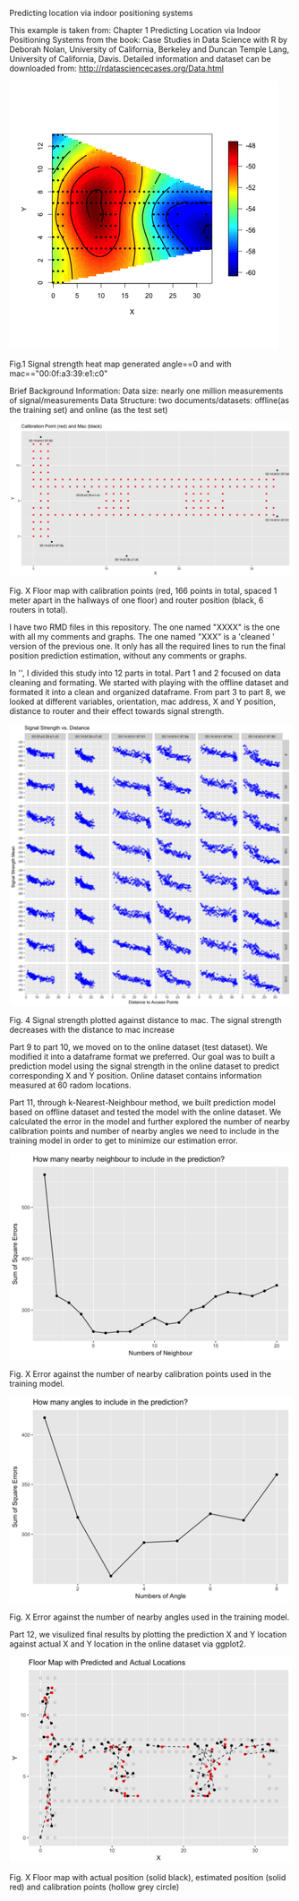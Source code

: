 Predicting location via indoor positioning systems

This example is taken from: Chapter 1 Predicting Location via Indoor Positioning Systems from the book: Case Studies in Data Science with R by Deborah Nolan, University of California, Berkeley and Duncan Temple Lang, University of California, Davis.
Detailed information and dataset can be downloaded from: http://rdatasciencecases.org/Data.html

![Heatmap1](Heatmap1.png?raw=true "FirstHeatmap")

Fig.1 Signal strength heat map generated angle==0 and with mac=="00:0f:a3:39:e1:c0"

Brief Background Information:
Data size: nearly one million measurements of signal/measurements
Data Structure: two documents/datasets: offline(as the training set) and online (as the test set)

![FloorMapandMac](CalibPointandMac.png?raw=true "FloorMapandMac")

Fig. X Floor map with calibration points (red, 166 points in total, spaced 1 meter apart in the hallways of one floor) and router position (black, 6 routers in total).

I have two RMD files in this repository. The one named "XXXX" is the one with all my comments and graphs. The one named "XXX" is a 'cleaned ' version of the previous one. It only has all the required lines to run the final position prediction estimation, without any comments or graphs.

In '', I divided this study into 12 parts in total. Part 1 and 2 focused on data cleaning and formating. We started with playing with the offline dataset and formated it into a clean and organized dataframe. From part 3 to part 8, we looked at different variables, orientation, mac address, X and Y position, distance to router and their effect towards signal strength.

![SignalStrengthvsDist](SignalStrengthvsDist.png?raw=true "SignalStrengthvsDist")

Fig. 4 Signal strength plotted against distance to mac. The signal strength decreases with the distance to mac increase

Part 9 to part 10, we moved on to the online dataset (test dataset). We modified it into a dataframe format we preferred. Our goal was to built a prediction model using the signal strength in the online dataset to predict corresponding X and Y position. Online dataset contains information measured at 60 radom locations.

Part 11, through k-Nearest-Neighbour method, we built prediction model based on offline dataset and tested the model with the online dataset. We calculated the error in the model and further explored the number of nearby calibration points and number of nearby angles we need to include in the training model in order to get to minimize our estimation error.

![NeighbourPrediction](NeighbourPrediction.png?raw=true "NeighbourPrediction")


Fig. X Error against the number of nearby calibration points used in the training model.


![AnglePrediction](AnglePrediction.png?raw=true "AnglePrediction")


Fig. X Error against the number of nearby angles used in the training model.


Part 12, we visulized final results by plotting the prediction X and Y location against actual X and Y location in the online dataset via ggplot2.


![FloorMapPredictedActualLocs](FloorMapPredictedActualLocs.png?raw=true "FloorMapPredictedActualLocs")


Fig. X Floor map with actual position (solid black), estimated position (solid red) and calibration points (hollow grey circle)
